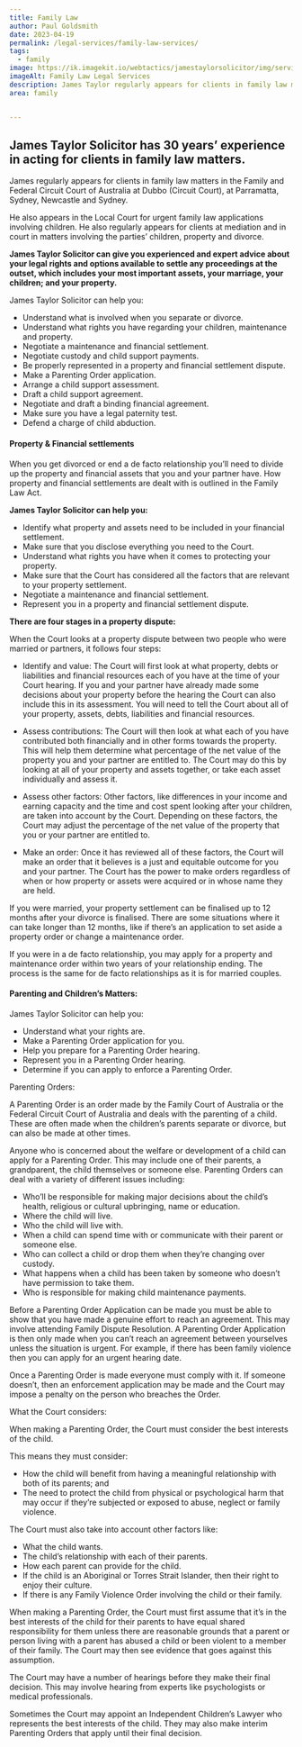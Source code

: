 ```yaml
---
title: Family Law
author: Paul Goldsmith
date: 2023-04-19
permalink: /legal-services/family-law-services/
tags:
  - family
image: https://ik.imagekit.io/webtactics/jamestaylorsolicitor/img/services/family-law-services-600x400.jpg
imageAlt: Family Law Legal Services
description: James Taylor regularly appears for clients in family law matters in the Family and Federal Circuit Court of Australia at Dubbo (Circuit Court), at Parramatta, Sydney, Newcastle and Sydney. He also appears in the Local Court for urgent family law applications involving children.
area: family


---
```



## James Taylor Solicitor has 30 years’ experience in acting for clients in family law matters. ##

James regularly appears for clients in family law matters in the Family and Federal Circuit Court of Australia at Dubbo (Circuit Court), at Parramatta, Sydney, Newcastle and Sydney. 

He also appears in the Local Court for urgent family law applications involving children. He also regularly appears for clients at mediation and in court in matters involving the parties’ children, property and divorce.

**James Taylor Solicitor can give you experienced and expert advice about your legal rights and options available to settle any proceedings at the outset, which includes your most important assets, your marriage, your children; and your property.**

James Taylor Solicitor can help you:

- Understand what is involved when you separate or divorce.
- Understand what rights you have regarding your children, maintenance and property.
- Negotiate a maintenance and financial settlement.
- Negotiate custody and child support payments.
- Be properly represented in a property and financial settlement dispute.
- Make a Parenting Order application.
- Arrange a child support assessment.
- Draft a child support agreement.
- Negotiate and draft a binding financial agreement.
- Make sure you have a legal paternity test.
- Defend a charge of child abduction.

#### Property & Financial settlements ####

When you get divorced or end a de facto relationship you’ll need to divide up the property and financial assets that you and your partner have. How property and financial settlements are dealt with is outlined in the Family Law Act.

**James Taylor Solicitor can help you:**

- Identify what property and assets need to be included in your financial settlement.
- Make sure that you disclose everything you need to the Court.
- Understand what rights you have when it comes to protecting your property.
- Make sure that the Court has considered all the factors that are relevant to your property settlement.
- Negotiate a maintenance and financial settlement.
- Represent you in a property and financial settlement dispute.

**There are four stages in a property dispute:**

When the Court looks at a property dispute between two people who were married or partners, it follows four steps:

- Identify and value: The Court will first look at what property, debts or liabilities and financial resources each of you have at the time of your Court hearing. If you and your partner have already made some decisions about your property before the hearing the Court can also include this in its assessment. You will need to tell the Court about all of your property, assets, debts, liabilities and financial resources.

- Assess contributions: The Court will then look at what each of you have contributed both financially and in other forms towards the property. This will help them determine what percentage of the net value of the property you and your partner are entitled to. The Court may do this by looking at all of your property and assets together, or take each asset individually and assess it.

- Assess other factors: Other factors, like differences in your income and earning capacity and the time and cost spent looking after your children, are taken into account by the Court. Depending on these factors, the Court may adjust the percentage of the net value of the property that you or your partner are entitled to.

- Make an order: Once it has reviewed all of these factors, the Court will make an order that it believes is a just and equitable outcome for you and your partner. The Court has the power to make orders regardless of when or how property or assets were acquired or in whose name they are held.

If you were married, your property settlement can be finalised up to 12 months after your divorce is finalised. There are some situations where it can take longer than 12 months, like if there’s an application to set aside a property order or change a maintenance order.

If you were in a de facto relationship, you may apply for a property and maintenance order within two years of your relationship ending. The process is the same for de facto relationships as it is for married couples.

#### Parenting and Children’s Matters: ####

James Taylor Solicitor can help you:

- Understand what your rights are.
- Make a Parenting Order application for you.
- Help you prepare for a Parenting Order hearing.
- Represent you in a Parenting Order hearing.
- Determine if you can apply to enforce a Parenting Order.

Parenting Orders:

A Parenting Order is an order made by the Family Court of Australia or the Federal Circuit Court of Australia and deals with the parenting of a child. These are often made when the children’s parents separate or divorce, but can also be made at other times.

Anyone who is concerned about the welfare or development of a child can apply for a Parenting Order. This may include one of their parents, a grandparent, the child themselves or someone else. Parenting Orders can deal with a variety of different issues including:

- Who’ll be responsible for making major decisions about the child’s health, religious or cultural upbringing, name or education.
- Where the child will live.
- Who the child will live with.
- When a child can spend time with or communicate with their parent or someone else.
- Who can collect a child or drop them when they’re changing over custody.
- What happens when a child has been taken by someone who doesn’t have permission to take them.
- Who is responsible for making child maintenance payments.

Before a Parenting Order Application can be made you must be able to show that you have made a genuine effort to reach an agreement. This may involve attending Family Dispute Resolution. A Parenting Order Application is then only made when you can’t reach an agreement between yourselves unless the situation is urgent. For example, if there has been family violence then you can apply for an urgent hearing date.

Once a Parenting Order is made everyone must comply with it. If someone doesn’t, then an enforcement application may be made and the Court may impose a penalty on the person who breaches the Order.

What the Court considers:

When making a Parenting Order, the Court must consider the best interests of the child.

This means they must consider:

- How the child will benefit from having a meaningful relationship with both of its parents; and
- The need to protect the child from physical or psychological harm that may occur if they’re subjected or exposed to abuse, neglect or family violence.

The Court must also take into account other factors like:

- What the child wants.
- The child’s relationship with each of their parents.
- How each parent can provide for the child.
- If the child is an Aboriginal or Torres Strait Islander, then their right to enjoy their culture.
- If there is any Family Violence Order involving the child or their family.

When making a Parenting Order, the Court must first assume that it’s in the best interests of the child for their parents to have equal shared responsibility for them unless there are reasonable grounds that a parent or person living with a parent has abused a child or been violent to a member of their family. The Court may then see evidence that goes against this assumption.

The Court may have a number of hearings before they make their final decision. This may involve hearing from experts like psychologists or medical professionals. 

Sometimes the Court may appoint an Independent Children’s Lawyer who represents the best interests of the child. They may also make interim Parenting Orders that apply until their final decision.
